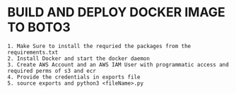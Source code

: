 # BUILD AND DEPLOY DOCKER IMAGE TO BOTO3

	1. Make Sure to install the requried the packages from the requirements.txt
	2. Install Docker and start the docker daemon 
	3. Create AWS Account and an AWS IAM User with programmatic access and required perms of s3 and ecr 
	4. Provide the credentials in exports file 
	5. source exports and python3 <fileName>.py
